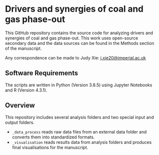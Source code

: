 # Drivers and synergies of coal and gas phase-out
This GitHub repository contains the source code for analyzing drivers and synergies of coal and gas phase-out. This work uses open-source secondary data and the data sources can be found in the Methods section of the manuscript. 

Any correspondence can be made to Judy Xie: j.xie20@imperial.ac.uk 

## Software Requirements
The scripts are written in Python (Version 3.8.5) using Jupyter Notebooks and R (Version 4.3.1).

## Overview
This repository includes several analysis folders and two special input and output folders.
- <code>_data_process</code> reads raw data files from an external data folder and converts them into standardized formats.
- <code>_visualisation</code> reads results data from analysis folders and produces final visualisations for the manuscript.
